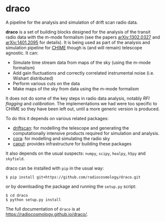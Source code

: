 # draco

A pipeline for the analysis and simulation of drift scan radio data.

**draco** is a set of building blocks designed for the analysis of the transit
radio data with the m-mode formalism (see the papers
[arXiv:1302.0327](http://arxiv.org/abs/1302.0327) and
[arXiv:1401.2095](http://arxiv.org/abs/1401.2095) for details). It is being used
as part of the analysis and simulation pipeline for
[CHIME](http://chime.phas.ubc.ca) though is (and will remain) telescope agnostic. It
can:

- Simulate time stream data from maps of the sky (using the m-mode formalism)
- Add gain fluctuations and correctly correlated instrumental noise (i.e.
  Wishart distributed)
- Perform various cuts on the data
- Make maps of the sky from data using the m-mode formalism

It does not do some of the key steps in radio data analysis, notably *RFI
flagging* and *calibration*. The implementations we had were too specific to
CHIME so they have been left out, until a more generic version is produced.

To do this it depends on various related packages:

- [driftscan](http://github.com/radiocosmology/driftscan): for modelling the
  telescope and generating the computationally intensive products required for
  simulation and analysis.
- [cora](http://github.com/radiocosmology/cora): for modelling and simulating
  the radio sky
- [caput](http://github.com/radiocosmology/caput): provides infrastructure for
  building these packages

It also depends on the usual suspects: `numpy`, `scipy`, `healpy`, `h5py` and `skyfield`.

draco can be installed with `pip` in the usual way:
```
$ pip install git+https://github.com/radiocosmology/draco.git
```
or by downloading the package and running the `setup.py` script:
```
$ cd draco
$ python setup.py install
```

The full documentation of `draco` is at https://radiocosmology.github.io/draco/.
